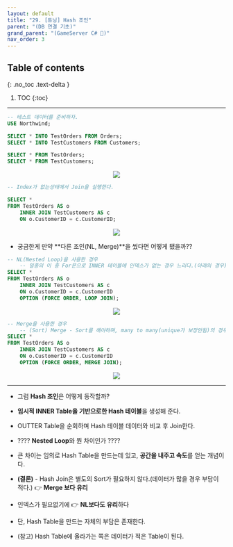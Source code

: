 ```yaml
---
layout: default
title: "29. [튜닝] Hash 조인"
parent: "(DB 연결 기초)"
grand_parent: "(GameServer C# 🎯)"
nav_order: 3
---
```


## Table of contents
{: .no_toc .text-delta }

1. TOC
{:toc}

---

```sql
-- 테스트 데이터를 준비하자.
USE Northwind;

SELECT * INTO TestOrders FROM Orders;
SELECT * INTO TestCustomers FROM Customers;

SELECT * FROM TestOrders;
SELECT * FROM TestCustomers;
```

<p align="center">
  <img src="https://taehyungs-programming-blog.github.io/blog/assets/images/database/basic-29-1.png"/>
</p>

```sql
-- Index가 없는상태에서 Join을 실행한다.

SELECT *
FROM TestOrders AS o
    INNER JOIN TestCustomers AS c
    ON o.CustomerID = c.CustomerID;
```

<p align="center">
  <img src="https://taehyungs-programming-blog.github.io/blog/assets/images/database/basic-29-2.png"/>
</p>

* 궁금한게 만약 **다른 조인(NL, Merge)**을 썼다면 어떻게 됐을까??

```sql
-- NL(Nested Loop)을 사용한 경우
    -- 일종의 이 중 For문으로 INNER 테이블에 인덱스가 없는 경우 느리다.(아래의 경우)
SELECT *
FROM TestOrders AS o
    INNER JOIN TestCustomers AS c
    ON o.CustomerID = c.CustomerID
    OPTION (FORCE ORDER, LOOP JOIN);
```

<p align="center">
  <img src="https://taehyungs-programming-blog.github.io/blog/assets/images/database/basic-29-3.png"/>
</p>

```sql
-- Merge을 사용한 경우
    -- (Sort) Merge - Sort를 해야하며, many to many(unique가 보장안됨)의 경우는 느리다.
SELECT *
FROM TestOrders AS o
    INNER JOIN TestCustomers AS c
    ON o.CustomerID = c.CustomerID
    OPTION (FORCE ORDER, MERGE JOIN);
```

<p align="center">
  <img src="https://taehyungs-programming-blog.github.io/blog/assets/images/database/basic-29-4.png"/>
</p>

---

* 그럼 **Hash 조인**은 어떻게 동작할까?
* **임시적 INNER Table을 기반으로한 Hash 테이블**을 생성해 준다.
* OUTTER Table을 순회하며 Hash 테이블 데이터와 비교 후 Join한다.

* ???? **Nested Loop**와 뭔 차이인가 ????
* 큰 차이는 임의로 Hash Table을 만드는데 있고, **공간을 내주고 속도**를 얻는 개념이다.
* **(결론)** - Hash Join은 별도의 Sort가 필요하지 않다.(데이터가 많을 경우 부담이 적다.) 👉 **Merge 보다 유리**
* 인덱스가 필요없기에 👉 **NL보다도 유리**하다
* 단, Hash Table을 만드는 자체의 부담은 존재한다.
* (참고) Hash Table에 올라가는 쪽은 데이터가 적은 Table이 된다.